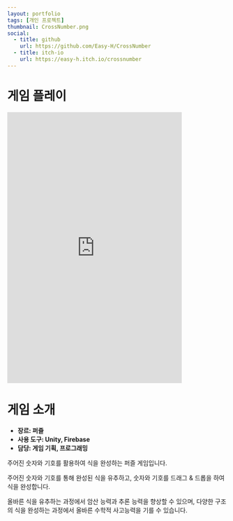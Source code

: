 ```yaml
---
layout: portfolio
tags: [개인 프로젝트]
thumbnail: CrossNumber.png
social:
  - title: github
    url: https://github.com/Easy-H/CrossNumber
  - title: itch-io
    url: https://easy-h.itch.io/crossnumber
---
```

# 게임 플레이
<iframe frameborder="0" src="https://itch.io/embed-upload/9375659?color=333333" allow="autoplay; fullscreen" width="400" height="620"><a href="https://easy-h.itch.io/crossnumber">Play Cross Number on itch.io</a></iframe>

# 게임 소개
- **장르: 퍼즐**
- **사용 도구: Unity, Firebase**
- **담당: 게임 기획, 프로그래밍**

주어진 숫자와 기호를 활용하여 식을 완성하는 퍼즐 게임입니다.

주어진 숫자와 기호를 통해 완성된 식을 유추하고, 숫자와 기호를 드래그 & 드롭을 하여 식을 완성합니다.

올바른 식을 유추하는 과정에서 암산 능력과 추론 능력을 향상할 수 있으며, 다양한 구조의 식을 완성하는 과정에서 올바른 수학적 사고능력을 기를 수 있습니다.